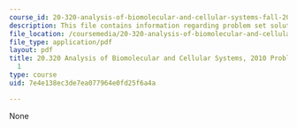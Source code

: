 ```yaml
---
course_id: 20-320-analysis-of-biomolecular-and-cellular-systems-fall-2012
description: This file contains information regarding problem set solutions 1.
file_location: /coursemedia/20-320-analysis-of-biomolecular-and-cellular-systems-fall-2012/7e4e138ec3de7ea077964e0fd25f6a4a_MIT20_320F12_Fa2010_PS1_so.pdf
file_type: application/pdf
layout: pdf
title: 20.320 Analysis of Biomolecular and Cellular Systems, 2010 Problem Set Solutions
  1
type: course
uid: 7e4e138ec3de7ea077964e0fd25f6a4a

---
```

None